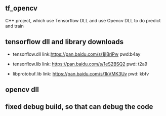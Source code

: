 
## tf_opencv
C++ project, which use Tensorflow DLL and use Opencv DLL to do predict and train


## tensorflow dll and library downloads

- tensorflow.dll link:https://pan.baidu.com/s/1jIBriPw pwd:b4ay

- tensorflow.lib link: https://pan.baidu.com/s/1eS2BSQ2 pwd: t2a9

- libprotobuf.lib link: https://pan.baidu.com/s/1kVMK3Uv pwd: kbfv

## opencv dll

## fixed debug build, so that can debug the code

